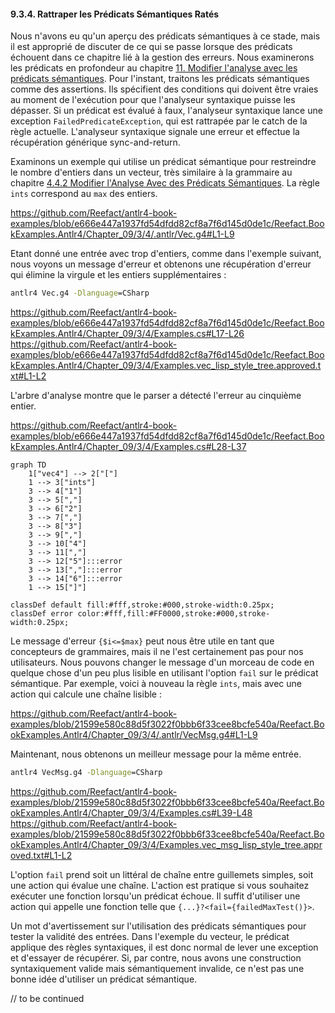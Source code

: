 #### 9.3.4. Rattraper les Prédicats Sémantiques Ratés

Nous n'avons eu qu'un aperçu des prédicats sémantiques à ce stade, mais il est approprié de discuter de ce qui se passe lorsque des prédicats échouent dans ce chapitre lié à la gestion des erreurs. Nous examinerons les prédicats en profondeur au chapitre [11. Modifier l'analyse avec les prédicats sémantiques](../../../Chapter_10). Pour l'instant, traitons les prédicats sémantiques comme des assertions. Ils spécifient des conditions qui doivent être vraies au moment de l'exécution pour que l'analyseur syntaxique puisse les dépasser. Si un prédicat est évalué à faux, l'analyseur syntaxique lance une exception `FailedPredicateException`, qui est rattrapée par le catch de la règle actuelle. L'analyseur syntaxique signale une erreur et effectue la récupération générique sync-and-return.

Examinons un exemple qui utilise un prédicat sémantique pour restreindre le nombre d'entiers dans un vecteur, très similaire à la grammaire au chapitre [4.4.2 Modifier l'Analyse Avec des Prédicats Sémantiques](../../../Chapter_04/4/2). La règle `ints` correspond au `max` des entiers.

https://github.com/Reefact/antlr4-book-examples/blob/e666e447a1937fd54dfdd82cf8a7f6d145d0de1c/Reefact.BookExamples.Antlr4/Chapter_09/3/4/.antlr/Vec.g4#L1-L9

Etant donné une entrée avec trop d'entiers, comme dans l'exemple suivant, nous voyons un message d'erreur et obtenons une récupération d'erreur qui élimine la virgule et les entiers supplémentaires :

```bat
antlr4 Vec.g4 -Dlanguage=CSharp
```
https://github.com/Reefact/antlr4-book-examples/blob/e666e447a1937fd54dfdd82cf8a7f6d145d0de1c/Reefact.BookExamples.Antlr4/Chapter_09/3/4/Examples.cs#L17-L26
https://github.com/Reefact/antlr4-book-examples/blob/e666e447a1937fd54dfdd82cf8a7f6d145d0de1c/Reefact.BookExamples.Antlr4/Chapter_09/3/4/Examples.vec_lisp_style_tree.approved.txt#L1-L2

L'arbre d'analyse montre que le parser a détecté l'erreur au cinquième entier.

https://github.com/Reefact/antlr4-book-examples/blob/e666e447a1937fd54dfdd82cf8a7f6d145d0de1c/Reefact.BookExamples.Antlr4/Chapter_09/3/4/Examples.cs#L28-L37
```mermaid
graph TD
	1["vec4"] --> 2["["]
	1 --> 3["ints"]
	3 --> 4["1"]
	3 --> 5[","]
	3 --> 6["2"]
	3 --> 7[","]
	3 --> 8["3"]
	3 --> 9[","]
	3 --> 10["4"]
	3 --> 11[","]
	3 --> 12["5"]:::error
	3 --> 13[","]:::error
	3 --> 14["6"]:::error
	1 --> 15["]"]

classDef default fill:#fff,stroke:#000,stroke-width:0.25px;
classDef error color:#fff,fill:#FF0000,stroke:#000,stroke-width:0.25px;
```

Le message d'erreur `{$i<=$max}` peut nous être utile en tant que concepteurs de grammaires, mais il ne l'est certainement pas pour nos utilisateurs. Nous pouvons changer le message d'un morceau de code en quelque chose d'un peu plus lisible en utilisant l'option `fail` sur le prédicat sémantique. Par exemple, voici à nouveau la règle `ints`, mais avec une action qui calcule une chaîne lisible :

https://github.com/Reefact/antlr4-book-examples/blob/21599e580c88d5f3022f0bbb6f33cee8bcfe540a/Reefact.BookExamples.Antlr4/Chapter_09/3/4/.antlr/VecMsg.g4#L1-L9

Maintenant, nous obtenons un meilleur message pour la même entrée.

```bat
antlr4 VecMsg.g4 -Dlanguage=CSharp
```
https://github.com/Reefact/antlr4-book-examples/blob/21599e580c88d5f3022f0bbb6f33cee8bcfe540a/Reefact.BookExamples.Antlr4/Chapter_09/3/4/Examples.cs#L39-L48
https://github.com/Reefact/antlr4-book-examples/blob/21599e580c88d5f3022f0bbb6f33cee8bcfe540a/Reefact.BookExamples.Antlr4/Chapter_09/3/4/Examples.vec_msg_lisp_style_tree.approved.txt#L1-L2

L'option `fail` prend soit un littéral de chaîne entre guillemets simples, soit une action qui évalue une chaîne. L'action est pratique si vous souhaitez exécuter une fonction lorsqu'un prédicat échoue. Il suffit d'utiliser une action qui appelle une fonction telle que `{...}?<fail={failedMaxTest()}>`.

Un mot d'avertissement sur l'utilisation des prédicats sémantiques pour tester la validité des entrées. Dans l'exemple du vecteur, le prédicat applique des règles syntaxiques, il est donc normal de lever une exception et d'essayer de récupérer. Si, par contre, nous avons une construction syntaxiquement valide mais sémantiquement invalide, ce n'est pas une bonne idée d'utiliser un prédicat sémantique.

// to be continued
